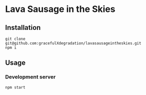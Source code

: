 # Lava Sausage in the Skies

## Installation

```
git clone git@github.com:gracefulXdegradation/lavasausageintheskies.git
npm i
```

## Usage

### Development server

```bash
npm start
```
